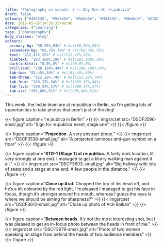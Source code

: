 ```yaml
---
title: "Photography on manual: 3 –; Day One at re:publica"
draft: false
colours: ["#454545", "#5e5e5e", "#5e5e5e", "#454545", "#dedede", "#232323", "#dedede"]
date: 2015-05-05T14:58:33+00:00
categories: ["Learning"]
tags: ["photography"]
body_classes: "blog"
colours:
  primary-bg: "58,95%,83%" # hsl(58,95%,83%)
  secondary-bg: "60,76%,76%" # hsl(60,76%,76%)
  text: "212,47%,25%" # hsl(212,47%,25%)
  linktext: "193,100%,19%" # hsl(193,100%,19%)
  darklinktext: "0,0%,0%" # hsl(0,0%,0%)
  brilliant: "208,100%,44%" # hsl(208,100%,44%)
  tab-two: "83,45%,80%" # hsl(83,45%,80%)
  tab-three: "152,28%,74%" # hsl(152,28%,74%)
  tab-four: "189,37%,64%" # hsl(189,37%,64%)
  tab-five: "200,54%,57%" # hsl(200,54%,57%)
  tab-six: "205,68%,51%" # hsl(205,68%,51%)
---
```


This week, the Ind.ie team are at re:publica in Berlin, so I’m getting lots of opportunities to take photos that aren’t just of the dog!

{{< figure caption="re:publica in Berlin" >}}
  {{< imgsrcset src="DSCF3596-small.jpg" alt="Sign for re:publica event, stage one" >}}
{{< /figure >}}

{{< figure caption="**Projection.** A very abstract photo." >}}
  {{< imgsrcset src="DSCF3538-small.jpg" alt="A projected luminous anti-gun symbol on a floor" >}}
{{< /figure >}}

{{< figure caption="**STG-1 (Stage 1) at re:publica.** A fairly dark location, lit very strongly at one end. I managed to get a blurry walking man against it all." >}}
  {{< imgsrcset src="DSCF3603-small.jpg" alt="Big hallway with lots of seats and a stage at one end. A few people in the distance." >}}
{{< /figure >}}

{{< figure caption="**Close up Aral.** Chopped the top of his head off, and he’s a bit coloured by the red light. I’m pleased I managed to get his face in focus, though it’s stronger around his mouth, whereas I guess the eyes is where we should be aiming for sharpness?" >}}
  {{< imgsrcset src="DSCF3612-small.jpg" alt="Close up photo of Aral Balkan" >}}
{{< /figure >}}

{{< figure caption="**Between heads.** It’s not the most interesting shot, but I was pleased to get an in-focus photo between the heads in front of me." >}}
  {{< imgsrcset src="DSCF3679-small.jpg" alt="Photo of two women speaking on stage from behind the heads of two audience members" >}}
{{< /figure >}}

